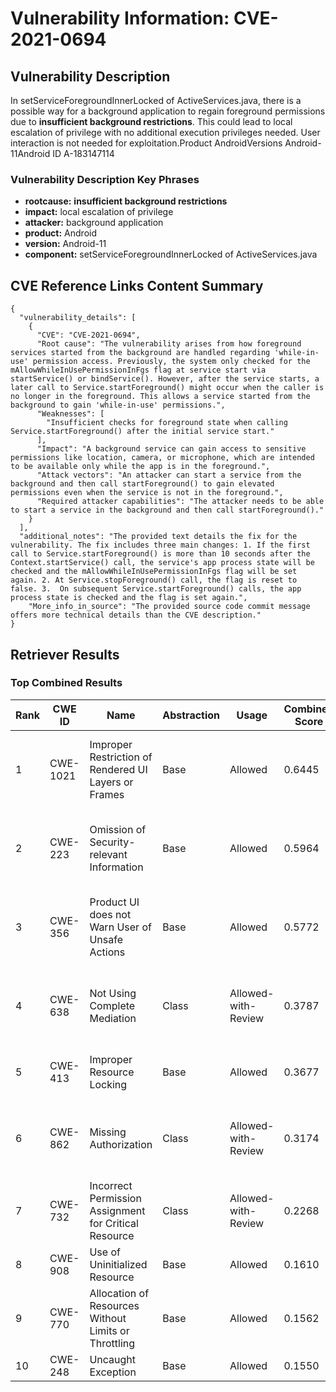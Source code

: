 # Vulnerability Information: CVE-2021-0694

## Vulnerability Description
In setServiceForegroundInnerLocked of ActiveServices.java, there is a possible way for a background application to regain foreground permissions due to **insufficient background restrictions**. This could lead to local escalation of privilege with no additional execution privileges needed. User interaction is not needed for exploitation.Product AndroidVersions Android-11Android ID A-183147114

### Vulnerability Description Key Phrases
- **rootcause:** **insufficient background restrictions**
- **impact:** local escalation of privilege
- **attacker:** background application
- **product:** Android
- **version:** Android-11
- **component:** setServiceForegroundInnerLocked of ActiveServices.java

## CVE Reference Links Content Summary
```
{
  "vulnerability_details": [
    {
      "CVE": "CVE-2021-0694",
      "Root cause": "The vulnerability arises from how foreground services started from the background are handled regarding 'while-in-use' permission access. Previously, the system only checked for the mAllowWhileInUsePermissionInFgs flag at service start via startService() or bindService(). However, after the service starts, a later call to Service.startForeground() might occur when the caller is no longer in the foreground. This allows a service started from the background to gain 'while-in-use' permissions.",
      "Weaknesses": [
        "Insufficient checks for foreground state when calling Service.startForeground() after the initial service start."
      ],
      "Impact": "A background service can gain access to sensitive permissions like location, camera, or microphone, which are intended to be available only while the app is in the foreground.",
      "Attack vectors": "An attacker can start a service from the background and then call startForeground() to gain elevated permissions even when the service is not in the foreground.",
      "Required attacker capabilities": "The attacker needs to be able to start a service in the background and then call startForeground()."
    }
  ],
  "additional_notes": "The provided text details the fix for the vulnerability. The fix includes three main changes: 1. If the first call to Service.startForeground() is more than 10 seconds after the Context.startService() call, the service's app process state will be checked and the mAllowWhileInUsePermissionInFgs flag will be set again. 2. At Service.stopForeground() call, the flag is reset to false. 3.  On subsequent Service.startForeground() calls, the app process state is checked and the flag is set again.",
    "More_info_in_source": "The provided source code commit message offers more technical details than the CVE description."
}
```

## Retriever Results

### Top Combined Results

| Rank | CWE ID | Name | Abstraction | Usage | Combined Score | Retrievers | Individual Scores |
|------|--------|------|-------------|-------|---------------|------------|-------------------|
| 1 | CWE-1021 | Improper Restriction of Rendered UI Layers or Frames | Base | Allowed | 0.6445 | dense, sparse, graph | dense: 0.482, sparse: 0.343, graph: 0.578 |
| 2 | CWE-223 | Omission of Security-relevant Information | Base | Allowed | 0.5964 | dense, sparse, graph | dense: 0.432, sparse: 0.298, graph: 0.586 |
| 3 | CWE-356 | Product UI does not Warn User of Unsafe Actions | Base | Allowed | 0.5772 | dense, sparse, graph | dense: 0.430, sparse: 0.304, graph: 0.526 |
| 4 | CWE-638 | Not Using Complete Mediation | Class | Allowed-with-Review | 0.3787 | dense, sparse, graph | dense: 0.481, sparse: 0.469, graph: 0.381 |
| 5 | CWE-413 | Improper Resource Locking | Base | Allowed | 0.3677 | dense, sparse | dense: 0.434, sparse: 0.264 |
| 6 | CWE-862 | Missing Authorization | Class | Allowed-with-Review | 0.3174 | dense, sparse, graph | dense: 0.436, sparse: 0.330, graph: 0.372 |
| 7 | CWE-732 | Incorrect Permission Assignment for Critical Resource | Class | Allowed-with-Review | 0.2268 | dense, sparse | dense: 0.451, sparse: 0.280 |
| 8 | CWE-908 | Use of Uninitialized Resource | Base | Allowed | 0.1610 | sparse | sparse: 0.281 |
| 9 | CWE-770 | Allocation of Resources Without Limits or Throttling | Base | Allowed | 0.1562 | sparse | sparse: 0.273 |
| 10 | CWE-248 | Uncaught Exception | Base | Allowed | 0.1550 | sparse | sparse: 0.271 |

